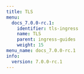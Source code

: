 ```yaml
---
title: TLS
menu:
  docs_7.0.0-rc.1:
    identifier: tls-ingress
    name: TLS
    parent: ingress-guides
    weight: 15
menu_name: docs_7.0.0-rc.1
info:
  version: 7.0.0-rc.1
---
```


